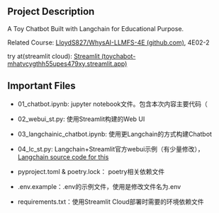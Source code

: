 ## Project Description

A Toy Chatbot Built with Langchain for Educational Purpose.

Related Course: [LloydS827/WhysAI-LLMFS-4E (github.com)](https://github.com/LloydS827/WhysAI-LLMFS-4E), 4E02-2

try at(streamlit cloud): [Streamlit (toychabot-mhatvcygthh55upes479xy.streamlit.app)](https://toychabot-mhatvcygthh55upes479xy.streamlit.app/)

## Important Files

- 01_chatbot.ipynb: jupyter notebook文件。包含本次内容主要代码（
- 02_webui_st.py: 使用Streamlit构建的Web UI
- 03_langchainic_chatbot.ipynb: 使用更Langchain的方式构建Chatbot
- 04_lc_st.py: Langchain+Streamlit官方webui示例（有少量修改），[Langchain source code for this](https://github.com/langchain-ai/streamlit-agent/blob/main/streamlit_agent/basic_memory.py)

- pyproject.toml & poetry.lock： poetry相关依赖文件
- .env.example：.env的示例文件，使用是修改文件名为.env
- requirements.txt：使用Streamlit Cloud部署时需要的环境依赖文件





